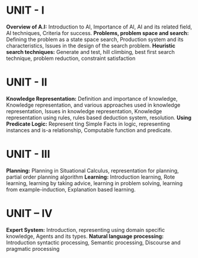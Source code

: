 # UNIT - I
**Overview of A.I:** Introduction to AI, Importance of AI, AI and its related field, AI techniques, Criteria for success. 
**Problems, problem space and search:** Defining the problem as a state space search, Production system and its characteristics, Issues in the design of the search problem.
**Heuristic search techniques:** Generate and test, hill climbing, best first search technique, problem reduction, constraint satisfaction
# UNIT - II
**Knowledge Representation:** Definition and importance of knowledge, Knowledge representation, and various approaches used in knowledge representation, Issues in knowledge representation, Knowledge representation using rules, rules based deduction system, resolution. 
**Using Predicate Logic:** Represent ting Simple Facts in logic, representing instances and is-a relationship, Computable function and predicate. 
# UNIT - III
**Planning:** Planning in Situational Calculus, representation for planning, partial order planning algorithm 
**Learning:** Introduction learning, Rote learning, learning by taking advice, learning in problem solving, learning from example-induction, Explanation based learning.
# UNIT – IV 
**Expert System:** Introduction, representing using domain specific knowledge, Agents and its types.
**Natural language processing:** Introduction syntactic processing, Semantic processing, Discourse and pragmatic processing